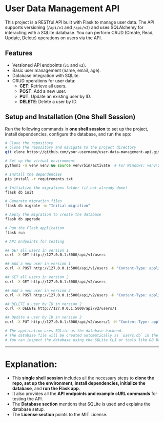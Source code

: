 # User Data Management API

This project is a RESTful API built with Flask to manage user data. The API supports versioning (`/api/v1` and `/api/v2`) and uses SQLAlchemy for interacting with a SQLite database. You can perform CRUD (Create, Read, Update, Delete) operations on users via the API.

## Features

- Versioned API endpoints (`v1` and `v2`).
- Basic user management (name, email, age).
- Database integration with SQLite.
- CRUD operations for user data:
  - **GET**: Retrieve all users.
  - **POST**: Add a new user.
  - **PUT**: Update an existing user by ID.
  - **DELETE**: Delete a user by ID.

## Setup and Installation (One Shell Session)

Run the following commands in **one shell session** to set up the project, install dependencies, configure the database, and run the app:

```bash
# Clone the repository
# Clone the repository and navigate to the project directory
git clone https://github.com/your-username/user-data-management-api.git && cd user-data-management-api

# Set up the virtual environment
python3 -m venv venv && source venv/bin/activate  # For Windows: venv\Scripts\activate

# Install the dependencies
pip install -r requirements.txt

# Initialize the migrations folder (if not already done)
flask db init

# Generate migration files
flask db migrate -m "Initial migration"

# Apply the migration to create the database
flask db upgrade

# Run the Flask application
flask run

# API Endpoints for testing

## GET all users in version 1
curl -X GET http://127.0.0.1:5000/api/v1/users

## Add a new user in version 1
curl -X POST http://127.0.0.1:5000/api/v1/users -H "Content-Type: application/json" -d '{"name": "Alice Green", "email": "alice.green@example.com", "age": 22}'

## GET all users in version 2
curl -X GET http://127.0.0.1:5000/api/v2/users

## Add a new user in version 2
curl -X POST http://127.0.0.1:5000/api/v2/users -H "Content-Type: application/json" -d '{"name": "Bob Brown", "email": "bob.brown@example.com", "age": 35}'

## DELETE a user by ID in version 2
curl -X DELETE http://127.0.0.1:5000/api/v2/users/1

## Update a user by ID in version 2
curl -X PUT http://127.0.0.1:5000/api/v2/users/1 -H "Content-Type: application/json" -d '{"name": "John Doe Updated", "email": "john.doe.updated@example.com", "age": 31}'

# The application uses SQLite as the database backend. 
# The database file will be created automatically as `users.db` in the root directory. 
# You can inspect the database using the SQLite CLI or tools like DB Browser for SQLite.
```
---
# Explanation:
- This **single shell session** includes all the necessary steps to **clone the repo, set up the environment, install dependencies,     initialize the database**, and **run the Flask app**.
- It also provides all the **API endpoints and example cURL commands** for testing the API.
- The **Database section** mentions that SQLite is used and explains the database setup.
- The **License section** points to the MIT License.









